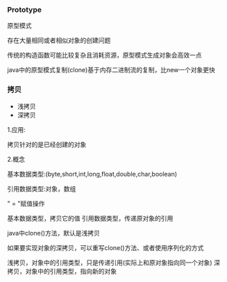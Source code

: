 
### Prototype 

原型模式

存在大量相同或者相似对象的创建问题

传统的构造函数可能比较复杂且消耗资源，原型模式生成对象会高效一点

java中的原型模式复制(clone)基于内存二进制流的复制，比new一个对象更快


### 拷贝

- 浅拷贝
- 深拷贝

1.应用:

拷贝针对的是已经创建的对象

2.概念

基本数据类型:(byte,short,int,long,float,double,char,boolean)

引用数据类型:对象，数组

" = "赋值操作

基本数据类型，拷贝它的值
引用数据类型，传递原对象的引用


java中clone()方法，默认是浅拷贝

如果要实现对象的深拷贝，可以重写clone()方法、或者使用序列化的方式


浅拷贝，对象中的引用类型，只是传递引用(实际上和原对象指向同一个对象)
深拷贝，对象中的引用类型，指向新的对象


